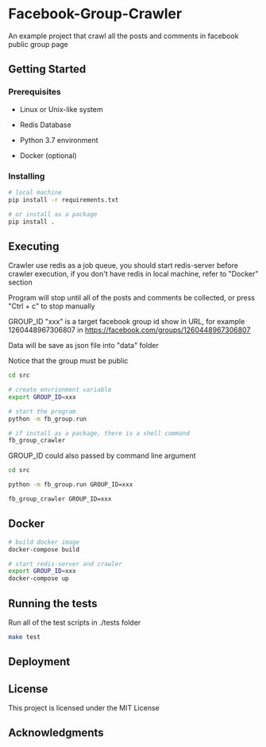 # Facebook-Group-Crawler

An example project that crawl all the posts and comments in facebook public group page

## Getting Started

### Prerequisites

* Linux or Unix-like system

* Redis Database

* Python 3.7 environment

* Docker (optional)

### Installing

```bash
# local machine
pip install -r requirements.txt

# or install as a package
pip install .
```

## Executing

Crawler use redis as a job queue, you should start redis-server before crawler execution, if you don't have redis in local machine, refer to "Docker" section

Program will stop until all of the posts and comments be collected, or press "Ctrl + c" to stop manually

GROUP_ID "xxx" is a target facebook group id show in URL, for example 1260448967306807 in https://facebook.com/groups/1260448967306807

Data will be save as json file into "data" folder

Notice that the group must be public

```bash
cd src

# create envrionment variable
export GROUP_ID=xxx

# start the program
python -m fb_group.run

# if install as a package, there is a shell command
fb_group_crawler
```

GROUP_ID could also passed by command line argument

```bash
cd src

python -m fb_group.run GROUP_ID=xxx

fb_group_crawler GROUP_ID=xxx
```

## Docker

```bash
# build docker image
docker-compose build

# start redis-server and crawler
export GROUP_ID=xxx
docker-compose up
```

## Running the tests

Run all of the test scripts in ./tests folder

```bash
make test
```

## Deployment


## License

This project is licensed under the MIT License

## Acknowledgments

